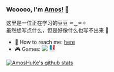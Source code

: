 ### Wooooo, I'm [Amos!](http://amoshk.top) 👋  
  
这里是一位正在学习的豆豆 ≖‿≖✧  
虽然想写点什么，但是好像什么也写不出来 🤔  
  
<!-- **Languages and Tools:**  
<code><img height="20" src="https://raw.githubusercontent.com/github/explore/80688e429a7d4ef2fca1e82350fe8e3517d3494d/topics/javascript/javascript.png"></code>
<code><img height="20" src="https://raw.githubusercontent.com/github/explore/80688e429a7d4ef2fca1e82350fe8e3517d3494d/topics/vue/vue.png"></code>
<code><img height="20" src="https://raw.githubusercontent.com/github/explore/80688e429a7d4ef2fca1e82350fe8e3517d3494d/topics/php/php.png"></code>
<code><img height="20" src="https://raw.githubusercontent.com/github/explore/80688e429a7d4ef2fca1e82350fe8e3517d3494d/topics/nodejs/nodejs.png"></code> -->
  
- 💬 How to reach me: [here](mailto:amoshuke@gmail.com)  
- 🎮 Games: 
<a href="https://steamcommunity.com/id/Amoshuke/"><code><img height="16" src="https://raw.githubusercontent.com/AmosHuKe/AmosHuKe/master/static/images/steam.ico"></code></a>
<a href="https://amoshk.gitee.io/blog/about/"><code><img height="16" src="https://raw.githubusercontent.com/AmosHuKe/AmosHuKe/master/static/images/switch.svg"></code></a>
  
[![AmosHuKe's github stats](https://github-readme-stats.vercel.app/api?username=AmosHuKe&hide=["contribs","issues"])](https://github.com/anuraghazra/github-readme-stats)





<!--
啊哈霍霍霍霍！！！
**AmosHuKe/AmosHuKe** is a ✨ _special_ ✨ repository because its `README.md` (this file) appears on your GitHub profile.

Here are some ideas to get you started:

- 🔭 I’m currently working on ...
- 🌱 I’m currently learning ...
- 👯 I’m looking to collaborate on ...
- 🤔 I’m looking for help with ...
- 💬 Ask me about ...
- 📫 How to reach me: ...
- 😄 Pronouns: ...
- ⚡ Fun fact: ...
-->
